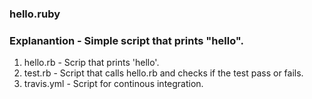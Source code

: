 ### hello.ruby

### Explanantion - Simple script that prints "hello".

1. hello.rb - Scrip that prints 'hello'.
2. test.rb - Script that calls hello.rb and checks if the test pass or fails. 
3. travis.yml - Script for continous integration. 
